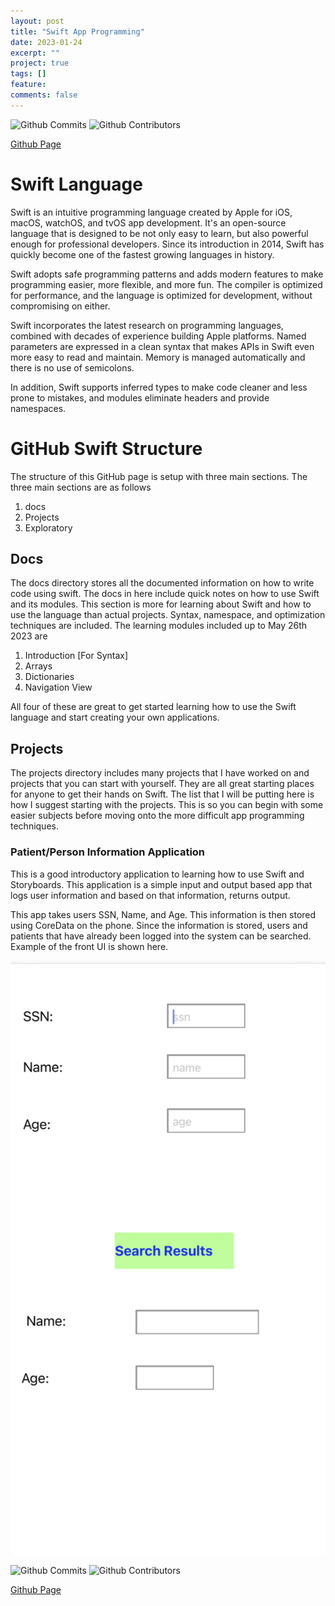 ```yaml
---
layout: post
title: "Swift App Programming"
date: 2023-01-24
excerpt: ""
project: true
tags: []
feature: 
comments: false
---
```


![Github Commits](https://img.shields.io/github/last-commit/Markay12/SwiftProgramming-Introduction?color=orange&label=Last%20Commit&style=plastic)
![Github Contributors](https://img.shields.io/github/contributors/Markay12/SwiftProgramming-Introduction?label=Contributors)

[Github Page](github.com/Markay12/SwiftProgramming-Introduction)


# Swift Language

Swift is an intuitive programming language created by Apple for iOS, macOS, watchOS, and tvOS app development. It's an open-source language that is designed to be not only easy to learn, but also powerful enough for professional developers. Since its introduction in 2014, Swift has quickly become one of the fastest growing languages in history.

Swift adopts safe programming patterns and adds modern features to make programming easier, more flexible, and more fun. The compiler is optimized for performance, and the language is optimized for development, without compromising on either.

Swift incorporates the latest research on programming languages, combined with decades of experience building Apple platforms. Named parameters are expressed in a clean syntax that makes APIs in Swift even more easy to read and maintain. Memory is managed automatically and there is no use of semicolons.

In addition, Swift supports inferred types to make code cleaner and less prone to mistakes, and modules eliminate headers and provide namespaces.


# GitHub Swift Structure

The structure of this GitHub page is setup with three main sections. The three main sections are as follows

1. docs
2. Projects 
3. Exploratory

## Docs

The docs directory stores all the documented information on how to write code using swift. The docs in here include quick notes on how to use Swift and its modules. This section is more for learning about Swift and how to use the language than actual projects. Syntax, namespace, and optimization techniques are included. The learning modules included up to May 26th 2023 are

1. Introduction [For Syntax]
2. Arrays
3. Dictionaries
4. Navigation View

All four of these are great to get started learning how to use the Swift language and start creating your own applications.

## Projects

The projects directory includes many projects that I have worked on and projects that you can start with yourself. They are all great starting places for anyone to get their hands on Swift. The list that I will be putting here is how I suggest starting with the projects. This is so you can begin with some easier subjects before moving onto the more difficult app programming techniques.

### Patient/Person Information Application

This is a good introductory application to learning how to use Swift and Storyboards. This application is a simple input and output based app that logs user information and based on that information, returns output.

This app takes users SSN, Name, and Age. This information is then stored using CoreData on the phone. Since the information is stored, users and patients that have already been logged into the system can be searched. Example of the front UI is shown here.

![Patient Info UI Image](/assets/img/swift_apps/patientInfoScreenshot.png)




![Github Commits](https://img.shields.io/github/last-commit/Markay12/SwiftProgramming-Introduction?color=orange&label=Last%20Commit&style=plastic)
![Github Contributors](https://img.shields.io/github/contributors/Markay12/SwiftProgramming-Introduction?label=Contributors)

[Github Page](github.com/Markay12/SwiftProgramming-Introduction)
